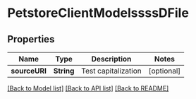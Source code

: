 # PetstoreClientModelssssDFile

## Properties
Name | Type | Description | Notes
------------ | ------------- | ------------- | -------------
**sourceURI** | **String** | Test capitalization | [optional] 

[[Back to Model list]](../README.md#documentation-for-models) [[Back to API list]](../README.md#documentation-for-api-endpoints) [[Back to README]](../README.md)


